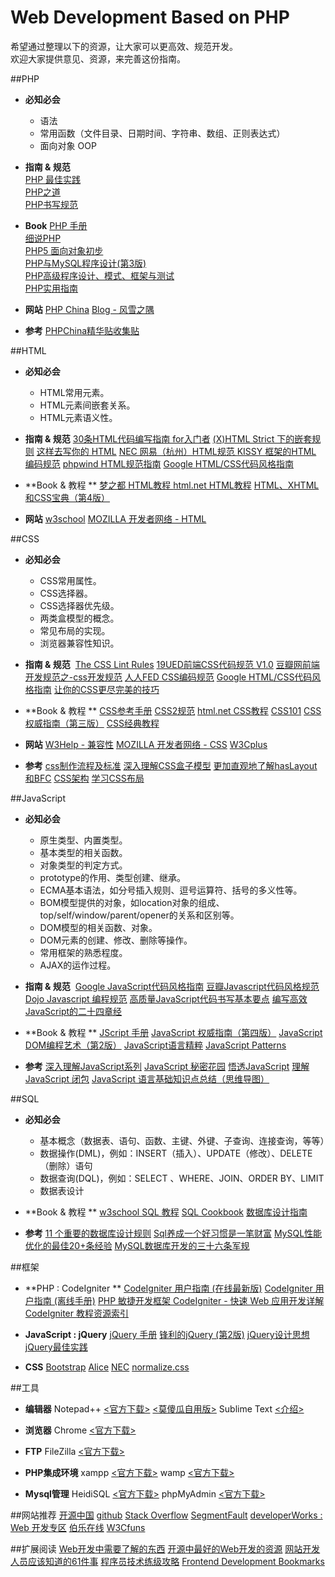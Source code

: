Web Development Based on PHP
============
希望通过整理以下的资源，让大家可以更高效、规范开发。  
欢迎大家提供意见、资源，来完善这份指南。

##PHP
- **必知必会**
  - 语法
  - 常用函数（文件目录、日期时间、字符串、数组、正则表达式）
  - 面向对象 OOP

- **指南 & 规范**  
 [PHP 最佳实践](http://phpbestpractices.justjavac.com/)  
 [PHP之道](http://wulijun.github.io/php-the-right-way/)  
 [PHP书写规范](http://www.cnblogs.com/sink_cup/archive/2011/07/07/php_coding_standard.html) 
 
- **Book**
[PHP 手册](http://www.kuaipan.cn/file/id_119395795866017.htm)  
[细说PHP](http://www.kuaipan.cn/file/id_119395795863607.htm)  
[PHP5  面向对象初步](http://www.kuaipan.cn/file/id_119395795863777.htm)  
[PHP与MySQL程序设计(第3版)](http://www.kuaipan.cn/file/id_119395795863543.htm)  
[PHP高级程序设计、模式、框架与测试](http://www.kuaipan.cn/file/id_119395795863538.htm)  
[PHP实用指南](http://www.kuaipan.cn/file/id_119395795863391.htm)

- **网站**
[PHP China](http://www.phpchina.com/)
[Blog - 风雪之隅](http://www.laruence.com/)

- **参考**
[PHPChina精华贴收集贴](http://hi.baidu.com/1986stone/item/de982a94a9b8f5dc1a49df6e)

##HTML
- **必知必会**
  - HTML常用元素。 
  - HTML元素间嵌套关系。 
  - HTML元素语义性。

- **指南 & 规范** 
 [30条HTML代码编写指南 for入门者](http://paranimage.com/30-html-guidelines-for-beginners/)
 [(X)HTML Strict 下的嵌套规则](http://www.wufangbo.com/xhtml-strict-nested/)
 [这样去写你的 HTML](http://sofish.de/1688)
 [NEC 网易（杭州）HTML规范 ](http://nec.netease.com/standard/html-structure.html)
[KISSY 框架的HTML 编码规范](http://docs.kissyui.com/docs/html/tutorials/style-guide/html-coding-style.html)
[phpwind HTML规范指南](http://wiki.open.phpwind.com/index.php?title=HTML%E8%A7%84%E8%8C%83%E6%8C%87%E5%8D%97)
[Google HTML/CSS代码风格指南](http://chajn.org/htmlcssguide/htmlcssguide.html)

- **Book & 教程 **
[梦之都 HTML教程 ](http://www.dreamdu.com/xhtml/)
[html.net HTML教程](http://zh.html.net/tutorials/html/)
[HTML、XHTML和CSS宝典（第4版）](http://www.kuaipan.cn/file/id_119395795873610.htm)

- **网站**
[w3school](http://www.w3school.com.cn/)
[MOZILLA 开发者网络 - HTML](https://developer.mozilla.org/zh-CN/docs/Web/HTML)

##CSS
- **必知必会**
  - CSS常用属性。 
  - CSS选择器。 
  - CSS选择器优先级。 
  - 两类盒模型的概念。 
  - 常见布局的实现。
  - 浏览器兼容性知识。

- **指南 & 规范** 
[The CSS Lint Rules](http://csslint.net/about.html)
[19UED前端CSS代码规范 V1.0](http://blog.19ued.com/?p=1507)
[豆瓣网前端开发规范之-css开发规范](http://hackerwit.com/docs/Douban-CSS-Code-Guideline.htm)
[人人FED CSS编码规范](http://fed.renren.com/archives/1212)
[Google HTML/CSS代码风格指南](http://chajn.org/htmlcssguide/htmlcssguide.html)
[让你的CSS更尽完美的技巧](http://www.w3cplus.com/css/tips-to-write-better-css-code)

- **Book & 教程 **
[CSS参考手册](http://www.kuaipan.cn/file/id_119395795863569.htm)
[CSS2规范](http://www.kuaipan.cn/file/id_119395795863178.htm)
[html.net CSS教程](http://zh.html.net/tutorials/css/)
[CSS101](http://www.kuaipan.cn/file/id_119395795863177.htm)
[CSS权威指南（第三版）](http://www.kuaipan.cn/file/id_119395795877874.htm)
[CSS经典教程](http://www.kuaipan.cn/file/id_119395795863184.htm)

- **网站**
[W3Help - 兼容性](http://www.w3help.org/zh-cn/home/compatibility.html)
[MOZILLA 开发者网络 - CSS](https://developer.mozilla.org/zh-CN/docs/CSS)
[W3Cplus](http://www.w3cplus.com/)

- **参考**
[css制作流程及标准](http://www.w3cfuns.com/thread-5594274-1-1.html)
[深入理解CSS盒子模型](http://www.cnblogs.com/hh54188/archive/2010/12/28/1919078.html)
[更加直观地了解hasLayout和BFC](http://w3ctech.com/b/archives/1101)
[CSS架构](http://blog.jobbole.com/31147/)
[学习CSS布局](http://zh.learnlayout.com/)

##JavaScript
- **必知必会** 
  - 原生类型、内置类型。 
  - 基本类型的相关函数。 
  - 对象类型的判定方式。 
  - prototype的作用、类型创建、继承。 
  - ECMA基本语法，如分号插入规则、逗号运算符、括号的多义性等。 
  - BOM模型提供的对象，如location对象的组成、top/self/window/parent/opener的关系和区别等。 
  - DOM模型的相关函数、对象。 
  - DOM元素的创建、修改、删除等操作。 
  - 常用框架的熟悉程度。 
  - AJAX的运作过程。
- **指南 & 规范** 
[Google JavaScript代码风格指南](http://chajn.org/jsguide/javascriptguide.html)
[豆瓣Javascript代码风格规范](http://hackerwit.com/docs/Douban-Javascript-Core-Style-Guideline.htm)
[Dojo Javascript 编程规范](https://code.google.com/p/grace/wiki/DojoStyle)
[高质量JavaScript代码书写基本要点](http://www.zhangxinxu.com/wordpress/?p=1173)
[编写高效JavaScript的二十四章经](http://article.yeeyan.org/view/72286/46746)

- **Book & 教程 **
[JScript 手册](http://www.kuaipan.cn/file/id_119395795863618.htm)
[JavaScript 权威指南（第四版）](http://www.kuaipan.cn/file/id_119395795870592.htm)
[JavaScript DOM编程艺术（第2版）](http://www.kuaipan.cn/file/id_119395795866019.htm)
[JavaScript语言精粹](http://www.kuaipan.cn/file/id_119395795864318.htm)
[JavaScript Patterns](http://www.kuaipan.cn/file/id_119395795878238.htm)

- **参考**
[深入理解JavaScript系列](http://www.cnblogs.com/TomXu/archive/2011/12/15/2288411.html)
[JavaScript 秘密花园](http://bonsaiden.github.io/JavaScript-Garden/zh/)
[悟透JavaScript](http://www.cnblogs.com/leadzen/archive/2008/02/25/1073404.html)
[理解 JavaScript 闭包](http://www.cn-cuckoo.com/2007/08/01/understand-javascript-closures-72.html)
[JavaScript 语言基础知识点总结（思维导图）](http://julying.com/blog/the-features-of-javascript-language-summary-maps/)

##SQL
- **必知必会** 
  - 基本概念（数据表、语句、函数、主键、外键、子查询、连接查询，等等）
  - 数据操作(DML)，例如：INSERT（插入）、UPDATE（修改）、DELETE（删除）语句 
  - 数据查询(DQL)，例如：SELECT 、WHERE、JOIN、ORDER BY、LIMIT
  - 数据表设计

- **Book & 教程 **
[w3school SQL 教程](http://www.w3school.com.cn/sql/index.asp)
[SQL Cookbook](http://www.kuaipan.cn/file/id_119395795864115.htm)
[数据库设计指南](http://www.kuaipan.cn/file/id_119395795863836.htm)

- **参考**
[11 个重要的数据库设计规则](http://www.oschina.net/question/267865_48311)
[Sql养成一个好习惯是一笔财富](http://www.cnblogs.com/MR_ke/archive/2011/05/29/2062085.html)
[MySQL性能优化的最佳20+条经验](http://coolshell.cn/articles/1846.html)
[MySQL数据库开发的三十六条军规](http://www.cnblogs.com/whoknows/articles/2248490.html)

##框架
- **PHP : CodeIgniter **
[CodeIgniter 用户指南 (在线最新版)](http://codeigniter.org.cn/user_guide/toc.html)
[CodeIgniter 用户指南 (离线手册)](http://www.kuaipan.cn/file/id_119395795865661.htm)
[PHP 敏捷开发框架 CodeIgniter - 快速 Web 应用开发详解](http://www.kuaipan.cn/file/id_119395795863474.htm)
[CodeIgniter 教程资源索引](http://codeigniter.org.cn/forums/thread-214-1-1.html)

- **JavaScript :  jQuery**
[jQuery 手册](http://www.kuaipan.cn/file/id_119395795873613.htm)
[锋利的jQuery (第2版)](http://www.kuaipan.cn/file/id_119395795876976.htm)
[jQuery设计思想](http://www.ruanyifeng.com/blog/2011/07/jquery_fundamentals.html)
[jQuery最佳实践](http://www.ruanyifeng.com/blog/2011/08/jquery_best_practices.html)

- **CSS**
[Bootstrap](http://getbootstrap.com/)
[Alice](http://aliceui.org)
[NEC](http://nec.netease.com/)
[normalize.css](http://necolas.github.io/normalize.css/)

##工具
- **编辑器**
Notepad++ [<官方下载>](http://notepad-plus-plus.org/download/v6.4.3.html)  [<莫傻瓜自用版>](http://www.kuaipan.cn/file/id_119395795878530.htm)
Sublime Text  [<介绍>](http://www.iplaysoft.com/sublimetext.html)

- **浏览器**
Chrome [<官方下载>](https://www.google.com/intl/zh-CN/chrome/browser/)

- **FTP**
FileZilla [<官方下载>](https://filezilla-project.org/download.php?type=client)

- **PHP集成环境**
xampp [<官方下载>](http://www.apachefriends.org/en/xampp-windows.html)
wamp  [<官方下载>](http://www.wampserver.com/en/)

- **Mysql管理**
HeidiSQL [<官方下载>](http://www.heidisql.com/download.php)
phpMyAdmin [<官方下载>](http://www.heidisql.com/download.php)

##网站推荐
[开源中国](http://www.oschina.net/)
[github](http://github.com)
[Stack Overflow](http://stackoverflow.com/)
[SegmentFault](http://segmentfault.com/)
[developerWorks : Web 开发专区](http://www.ibm.com/developerworks/cn/web/)
[伯乐在线](http://blog.jobbole.com/)
[W3Cfuns](http://www.w3cfuns.com/)

##扩展阅读
[Web开发中需要了解的东西](http://coolshell.cn/articles/6043.html)
[开源中最好的Web开发的资源](http://coolshell.cn/articles/4795.html)
[网站开发人员应该知道的61件事](http://www.ruanyifeng.com/blog/2010/11/61_things_every_web_developer_should_know.html)
[程序员技术练级攻略](http://coolshell.cn/articles/4990.html)
[Frontend Development Bookmarks](https://github.com/dypsilon/frontend-dev-bookmarks)
